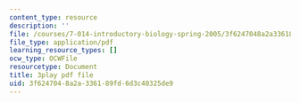 ```yaml
---
content_type: resource
description: ''
file: /courses/7-014-introductory-biology-spring-2005/3f6247048a2a336189fd6d3c40325de9_RJf9jRf-Ekw.pdf
file_type: application/pdf
learning_resource_types: []
ocw_type: OCWFile
resourcetype: Document
title: 3play pdf file
uid: 3f624704-8a2a-3361-89fd-6d3c40325de9
---
```


